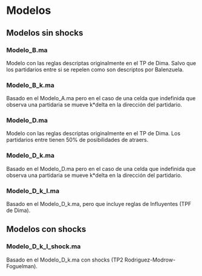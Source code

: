 # Modelos

## Modelos sin shocks

### Modelo_B.ma

Modelo con las reglas descriptas originalmente en el TP de  Dima. Salvo que los partidarios entre si se repelen como son descriptos por Balenzuela.

### Modelo_B_k.ma

Basado en el Modelo_A.ma pero en el caso de una celda que indefinida que observa una partidaria se mueve k*delta en la dirección del partidario.

### Modelo_D.ma

Modelo con las reglas descriptas originalmente en el TP de  Dima. Los partidarios entre tienen 50% de posibilidades de atraers.

### Modelo_D_k.ma
Basado en el Modelo_D.ma pero en el caso de una celda que indefinida que observa una partidaria se mueve k*delta en la dirección del partidario.

### Modelo_D_k_I.ma

Basado en el Modelo_D_k.ma, pero que incluye reglas de Influyentes (TPF de Dima).

## Modelos con shocks

### Modelo_D_k_I_shock.ma

Basado en el Modelo_D_k.ma con shocks (TP2 Rodriguez-Modrow-Foguelman).
